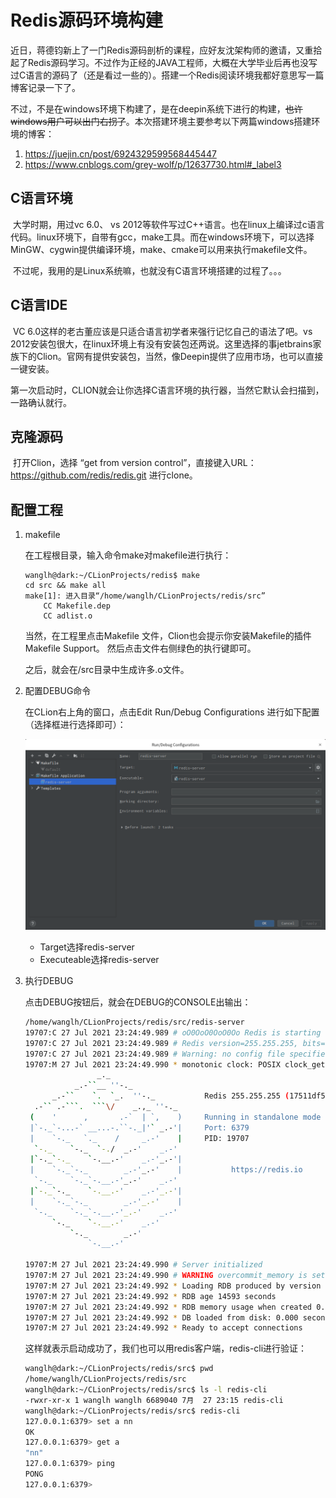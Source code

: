# Redis源码环境构建

​		近日，蒋德钧新上了一门Redis源码剖析的课程，应好友沈架构师的邀请，又重拾起了Redis源码学习。不过作为正经的JAVA工程师，大概在大学毕业后再也没写过C语言的源码了（还是看过一些的）。搭建一个Redis阅读环境我都好意思写一篇博客记录一下了。

​		不过，不是在windows环境下构建了，是在deepin系统下进行的构建，~~也许windows用户可以出门右拐了~~。本次搭建环境主要参考以下两篇windows搭建环境的博客：

1. https://juejin.cn/post/6924329599568445447
2. https://www.cnblogs.com/grey-wolf/p/12637730.html#_label3

## C语言环境

​		大学时期，用过vc 6.0、 vs 2012等软件写过C++语言。也在linux上编译过c语言代码。linux环境下，自带有gcc，make工具。而在windows环境下，可以选择MinGW、cygwin提供编译环境，make、cmake可以用来执行makefile文件。

​		不过呢，我用的是Linux系统嘛，也就没有C语言环境搭建的过程了。。。

## C语言IDE

​		VC 6.0这样的老古董应该是只适合语言初学者来强行记忆自己的语法了吧。vs 2012安装包很大，在linux环境上有没有安装包还两说。这里选择的事jetbrains家族下的Clion。官网有提供安装包，当然，像Deepin提供了应用市场，也可以直接一键安装。

​		第一次启动时，CLION就会让你选择C语言环境的执行器，当然它默认会扫描到，一路确认就行。

## 克隆源码

​		打开Clion，选择 “get from version control”，直接键入URL：https://github.com/redis/redis.git 进行clone。

## 配置工程

1. makefile

   在工程根目录，输入命令make对makefile进行执行：

   ```shell
   wanglh@dark:~/CLionProjects/redis$ make
   cd src && make all
   make[1]: 进入目录“/home/wanglh/CLionProjects/redis/src”
       CC Makefile.dep
       CC adlist.o
   
   ```

   当然，在工程里点击Makefile 文件，Clion也会提示你安装Makefile的插件 Makefile Support。 然后点击文件右侧绿色的执行键即可。

   之后，就会在/src目录中生成许多.o文件。

2. 配置DEBUG命令

   在CLion右上角的窗口，点击Edit Run/Debug  Configurations 进行如下配置（选择框进行选择即可）：

   ![image-20210727232153166](01.png)

   - Target选择redis-server
   - Executeable选择redis-server

3. 执行DEBUG

   点击DEBUG按钮后，就会在DEBUG的CONSOLE出输出：

   ```bash
   /home/wanglh/CLionProjects/redis/src/redis-server
   19707:C 27 Jul 2021 23:24:49.989 # oO0OoO0OoO0Oo Redis is starting oO0OoO0OoO0Oo
   19707:C 27 Jul 2021 23:24:49.989 # Redis version=255.255.255, bits=64, commit=17511df5, modified=0, pid=19707, just started
   19707:C 27 Jul 2021 23:24:49.989 # Warning: no config file specified, using the default config. In order to specify a config file use /home/wanglh/CLionProjects/redis/src/redis-server /path/to/redis.conf
   19707:M 27 Jul 2021 23:24:49.990 * monotonic clock: POSIX clock_gettime
                   _._                                                  
              _.-``__ ''-._                                             
         _.-``    `.  `_.  ''-._           Redis 255.255.255 (17511df5/0) 64 bit
     .-`` .-```.  ```\/    _.,_ ''-._                                  
    (    '      ,       .-`  | `,    )     Running in standalone mode
    |`-._`-...-` __...-.``-._|'` _.-'|     Port: 6379
    |    `-._   `._    /     _.-'    |     PID: 19707
     `-._    `-._  `-./  _.-'    _.-'                                   
    |`-._`-._    `-.__.-'    _.-'_.-'|                                  
    |    `-._`-._        _.-'_.-'    |           https://redis.io       
     `-._    `-._`-.__.-'_.-'    _.-'                                   
    |`-._`-._    `-.__.-'    _.-'_.-'|                                  
    |    `-._`-._        _.-'_.-'    |                                  
     `-._    `-._`-.__.-'_.-'    _.-'                                   
         `-._    `-.__.-'    _.-'                                       
             `-._        _.-'                                           
                 `-.__.-'                                               
   
   19707:M 27 Jul 2021 23:24:49.990 # Server initialized
   19707:M 27 Jul 2021 23:24:49.990 # WARNING overcommit_memory is set to 0! Background save may fail under low memory condition. To fix this issue add 'vm.overcommit_memory = 1' to /etc/sysctl.conf and then reboot or run the command 'sysctl vm.overcommit_memory=1' for this to take effect.
   19707:M 27 Jul 2021 23:24:49.992 * Loading RDB produced by version 255.255.255
   19707:M 27 Jul 2021 23:24:49.992 * RDB age 14593 seconds
   19707:M 27 Jul 2021 23:24:49.992 * RDB memory usage when created 0.77 Mb
   19707:M 27 Jul 2021 23:24:49.992 * DB loaded from disk: 0.000 seconds
   19707:M 27 Jul 2021 23:24:49.992 * Ready to accept connections
   ```

   这样就表示启动成功了，我们也可以用redis客户端，redis-cli进行验证：

   ```bash
   wanglh@dark:~/CLionProjects/redis/src$ pwd
   /home/wanglh/CLionProjects/redis/src
   wanglh@dark:~/CLionProjects/redis/src$ ls -l redis-cli
   -rwxr-xr-x 1 wanglh wanglh 6689040 7月  27 23:15 redis-cli
   wanglh@dark:~/CLionProjects/redis/src$ redis-cli 
   127.0.0.1:6379> set a nn
   OK
   127.0.0.1:6379> get a
   "nn"
   127.0.0.1:6379> ping
   PONG
   127.0.0.1:6379> 
   
   ```

   

